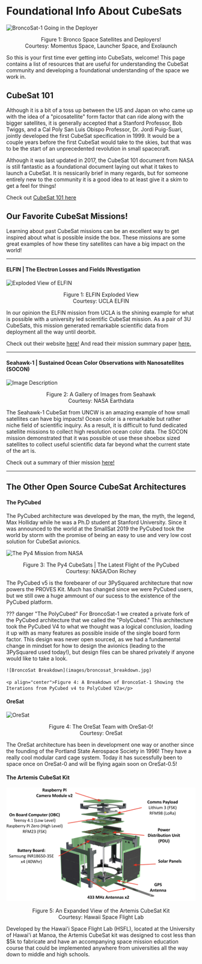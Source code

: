 # Foundational Info About CubeSats
![BroncoSat-1 Going in the Deployer](images/BroncoSats.png)

<p align="center">Figure 1: Bronco Space Satellites and Deployers! <br>Courtesy: Momentus Space, Launcher Space, and Exolaunch</p>

So this is your first time ever getting into CubeSats, welcome! This page contains a list of resources that are useful for understanding the CubeSat community and developing a foundational understanding of the space we work in. 

## CubeSat 101

Although it is a bit of a toss up between the US and Japan on who came up with the idea of a "picosatellite" form factor that can ride along with the bigger satellites, it is generally accepted that a Stanford Professor, Bob Twiggs, and a Cal Poly San Luis Obispo Professor, Dr. Jordi Puig-Suari, jointly developed the first CubeSat specification in 1999. It would be a couple years before the first CubeSat would take to the skies, but that was to be the start of an unprecedented revolution in small spacecraft. 

Although it was last updated in 2017, the CubeSat 101 document from NASA is still fantastic as a foundational document laying out what it takes to launch a CubeSat. It is nessicarily brief in many regards, but for someone entirely new to the community it is a good idea to at least give it a skim to get a feel for things! 

Check out [CubeSat 101 here](https://www.nasa.gov/wp-content/uploads/2017/03/nasa_csli_cubesat_101_508.pdf)

## Our Favorite CubeSat Missions! 
Learning about past CubeSat missions can be an excellent way to get inspired about what is possible inside the box. These missions are some great examples of how these tiny satellites can have a big impact on the world! 
***
#### ELFIN | The Electron Losses and Fields INvestigation
![Exploded View of ELFIN](https://images.squarespace-cdn.com/content/v1/5b3bd5a9266c077a5bdfcafd/1536638856060-9TLJDHLPNTUVT1CDOZTG/COMPONENTS2.jpg?format=2500w)

<p align="center">Figure 1: ELFIN Exploded View <br>Courtesy: UCLA ELFIN</p>

In our opinion the ELFIN mission from UCLA is the shining example for what is possible with a university led scientific CubeSat mission. As a pair of 3U CubeSats, this mission generated remarkable scientific data from deployment all the way until deorbit. 

Check out their website [here!](https://elfin.igpp.ucla.edu)
And read their mission summary paper [here.](https://link.springer.com/article/10.1007/s11214-020-00721-7)
***

#### Seahawk-1 | Sustained Ocean Color Observations with Nanosatellites (SOCON)
![Image Description](https://www.earthdata.nasa.gov/s3fs-public/2021-10/HawkEye_Image_Gallery.png?VersionId=nuvGHK_9ZKkiE7J1LwrG5SK5vftc5T3D)

<p align="center">Figure 2: A Gallery of Images from Seahawk <br>Courtesy: NASA Earthdata</p>

The Seahawk-1 CubeSat from UNCW is an amazing example of how small satellites can have big impacts! Ocean color is a remarkable but rather niche field of scientific inquiry. As a result, it is difficult to fund dedicated satellite missions to collect high resolution ocean color data. The SOCON mission demonstrated that it was possible ot use these shoebox sized satellites to collect useful scientific data far beyond what the current state of the art is. 

Check out a summary of thier mission [here!](https://www.earthdata.nasa.gov/learn/articles/seahawk-hawkeye-ocean-color)
***
## The Other Open Source CubeSat Architectures

#### The PyCubed
The PyCubed architecture was developed by the man, the myth, the legend, Max Holliday while he was a Ph.D student at Stanford University. Since it was announced to the world at the SmallSat 2019 the PyCubed took the world by storm with the promise of being an easy to use and very low cost solution for CubeSat avionics. 

![The Py4 Mission from NASA](https://www.nasa.gov/wp-content/uploads/2024/03/acd23-0110-001-2.jpg)

<p align="center">Figure 3: The Py4 CubeSats | The Latest Flight of the PyCubed <br>Courtesy: NASA/Don Richey</p>

The PyCubed v5 is the forebearer of our 3PySquared architecture that now powers the PROVES Kit. Much has changed since we were PyCubed users, but we still owe a huge ammount of our sucess to the existence of the PyCubed platform.

??? danger "The PolyCubed"
    For BroncoSat-1 we created a private fork of the PyCubed architecture that we called the "PolyCubed." This architecture took the PyCubed V4 to what we thought was a logical conclusion, loading it up with as many features as possible inside of the single board form factor. This design was never open sourced, as we had a fundamental change in mindset for how to design the avionics (leading to the 3PySquared used today!), but design files can be shared privately if anyone would like to take a look. 

    ![BroncoSat Breakdown](images/broncosat_breakdown.jpg)

    <p align="center">Figure 4: A Breakdown of BroncoSat-1 Showing the Iterations from PyCubed v4 to PolyCubed V2a</p>

#### OreSat

![OreSat](https://lh5.googleusercontent.com/LHYGBSTgM3olQEn2j4W_Yy9tbKIDZr1C3uFENayzu8o8njqsmkSz5jO1qnU8EAjzFxHg1bGd3eHRkVQ-edQBRVnRo97JLd_hpBd2_5yBBcafeuYkINKA4OVjhAJesZXTGA=w1280)

<p align="center">Figure 4: The OreSat Team with OreSat-0! <br>Courtesy: OreSat</p>

The OreSat architecture has been in development one way or another since the founding of the Portland State Aerospace Society in 1996! They have a really cool modular card cage system. Today it has sucessfully been to space once on OreSat-0 and will be flying again soon on OreSat-0.5! 

#### The Artemis CubeSat Kit

![Artemis](images/artemis.png)

<p align="center">Figure 5: An Expanded View of the Artemis CubeSat Kit <br>Courtesy: Hawaii Space Flight Lab</p>


Developed by the Hawai'i Space Flight Lab (HSFL), located at the University of Hawai'i at Manoa, the Artemis CubeSat kit was designed to cost less than $5k to fabricate and have an accompanying space mission education course that could be implemented anywhere from universities all the way down to middle and high schools. 